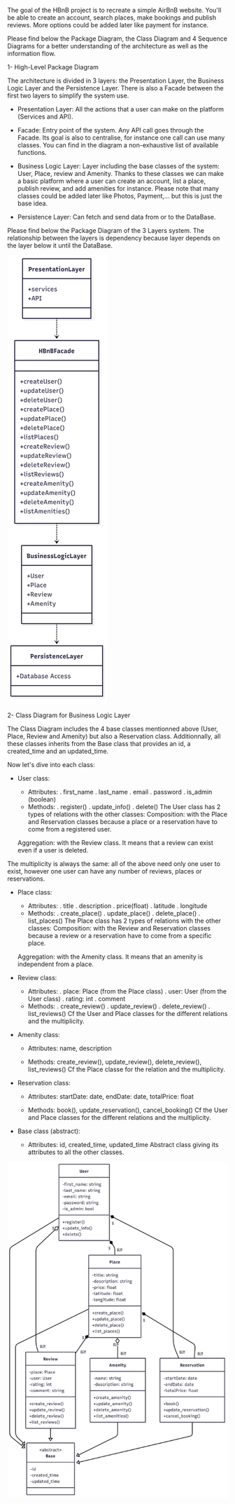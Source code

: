 The goal of the HBnB project is to recreate a simple AirBnB website.
You'll be able to create an account, search places, make bookings and publish reviews. More options could be added later like payment for instance.

Please find below the Package Diagram, the Class Diagram and 4 Sequence Diagrams for a better understanding of the architecture as well as the information flow.


1- High-Level Package Diagram

The architecture is divided in 3 layers: the Presentation Layer, the Business Logic Layer and the Persistence Layer. There is also a Facade between the first two layers to simplify the system use.

- Presentation Layer: All the actions that a user can make on the platform (Services and API).

- Facade: Entry point of the system. Any API call goes through the Facade. Its goal is also to centralise, for instance one call can use many classes.
You can find in the diagram a non-exhaustive list of available functions.

- Business Logic Layer: Layer including the base classes of the system: User, Place, review and Amenity. Thanks to these classes we can make a basic platform where a user can create an account, list a place, publish review, and add amenities for instance.
Please note that many classes could be added later like Photos, Payment,... but this is just the base idea.

- Persistence Layer: Can fetch and send data from or to the DataBase.

Please find below the Package Diagram of the 3 Layers system. The relationship between the layers is dependency because layer depends on the layer below it until the DataBase.

![Package Diagram](Hbnb_Package_Diagram.png)



2- Class Diagram for Business Logic Layer

The Class Diagram includes the 4 base classes mentionned above (User, Place, Review and Amenity) but also a Reservation class. Additionnally, all these classes inherits from the Base class that provides an id, a created_time and an updated_time.

Now let's dive into each class:

- User class:
	* Attributes: . first_name
				. last_name
				. email
				. password
				. is_admin (boolean)
	* Methods:
				. register()
				. update_info()
				. delete()
The User class has 2 types of relations with the other classes:
	Composition: with the Place and Reservation classes because a place or a reservation have to come from a registered user.

	Aggregation: with the Review class. It means that a review can exist even if a user is deleted. 

The multiplicity is always the same: all of the above need only one user to exist, however one user can have any number of reviews, places or reservations.

- Place class:
	* Attributes: . title
				. description
				. price(float)
				. latitude
				. longitude
	* Methods:
				. create_place()
				. update_place()
				. delete_place()
				. list_places()
The Place class has 2 types of relations with the other classes:
	Composition: with the Review and Reservation classes because a review or a reservation have to come from a specific place.

	Aggregation: with the Amenity class. It means that an amenity is independent from a place.

- Review class:
	* Attributes: . place: Place (from the Place class)
				. user: User (from the User class)
				. rating: int
				. comment
	* Methods:
				. create_review()
				. update_review()
				. delete_review()
				. list_reviews()
Cf the User and Place classes for the different relations and the multiplicity.

- Amenity class:
	* Attributes: name, description

	* Methods: create_review(), update_review(), delete_review(), list_reviews()
Cf the Place classe for the relation and the multiplicity.

- Reservation class:
	* Attributes: startDate: date, endDate: date, totalPrice: float

	* Methods: book(), update_reservation(), cancel_booking()
Cf the User and Place classes for the different relations and the multiplicity.

- Base class (abstract):
	* Attributes: id, created_time, updated_time
Abstract class giving its attributes to all the other classes.

![Class Diagram](HBNB_Class_Diagram.png)
